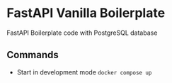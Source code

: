 # FastAPI Vanilla Boilerplate

FastAPI Boilerplate code with PostgreSQL database

## Commands

- Start in development mode
`docker compose up`